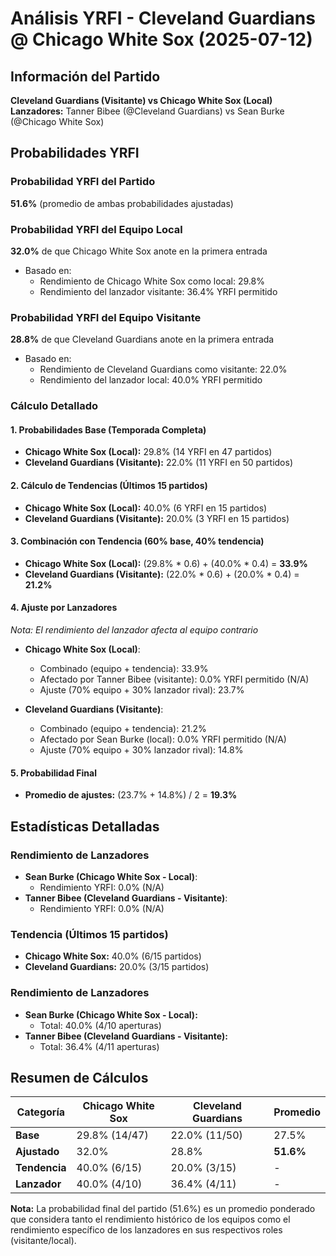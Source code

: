 # Análisis YRFI - Cleveland Guardians @ Chicago White Sox (2025-07-12)

## Información del Partido
**Cleveland Guardians (Visitante) vs Chicago White Sox (Local)**  
**Lanzadores:** Tanner Bibee (@Cleveland Guardians) vs Sean Burke (@Chicago White Sox)

## Probabilidades YRFI

### Probabilidad YRFI del Partido
**51.6%** (promedio de ambas probabilidades ajustadas)

### Probabilidad YRFI del Equipo Local
**32.0%** de que Chicago White Sox anote en la primera entrada
- Basado en:
  - Rendimiento de Chicago White Sox como local: 29.8%
  - Rendimiento del lanzador visitante: 36.4% YRFI permitido

### Probabilidad YRFI del Equipo Visitante
**28.8%** de que Cleveland Guardians anote en la primera entrada
- Basado en:
  - Rendimiento de Cleveland Guardians como visitante: 22.0%
  - Rendimiento del lanzador local: 40.0% YRFI permitido

### Cálculo Detallado

#### 1. Probabilidades Base (Temporada Completa)
- **Chicago White Sox (Local):** 29.8% (14 YRFI en 47 partidos)
- **Cleveland Guardians (Visitante):** 22.0% (11 YRFI en 50 partidos)

#### 2. Cálculo de Tendencias (Últimos 15 partidos)
- **Chicago White Sox (Local):** 40.0% (6 YRFI en 15 partidos)
- **Cleveland Guardians (Visitante):** 20.0% (3 YRFI en 15 partidos)

#### 3. Combinación con Tendencia (60% base, 40% tendencia)
- **Chicago White Sox (Local):** (29.8% * 0.6) + (40.0% * 0.4) = **33.9%**
- **Cleveland Guardians (Visitante):** (22.0% * 0.6) + (20.0% * 0.4) = **21.2%**

#### 4. Ajuste por Lanzadores
*Nota: El rendimiento del lanzador afecta al equipo contrario*

- **Chicago White Sox (Local)**:
  - Combinado (equipo + tendencia): 33.9%
  - Afectado por Tanner Bibee (visitante): 0.0% YRFI permitido (N/A)
  - Ajuste (70% equipo + 30% lanzador rival): 23.7%

- **Cleveland Guardians (Visitante)**:
  - Combinado (equipo + tendencia): 21.2%
  - Afectado por Sean Burke (local): 0.0% YRFI permitido (N/A)
  - Ajuste (70% equipo + 30% lanzador rival): 14.8%

#### 5. Probabilidad Final
- **Promedio de ajustes:** (23.7% + 14.8%) / 2 = **19.3%**

## Estadísticas Detalladas


### Rendimiento de Lanzadores
- **Sean Burke (Chicago White Sox - Local)**:
  - Rendimiento YRFI: 0.0% (N/A)
- **Tanner Bibee (Cleveland Guardians - Visitante)**:
  - Rendimiento YRFI: 0.0% (N/A)
### Tendencia (Últimos 15 partidos)
- **Chicago White Sox:** 40.0% (6/15 partidos)
- **Cleveland Guardians:** 20.0% (3/15 partidos)

### Rendimiento de Lanzadores
- **Sean Burke (Chicago White Sox - Local):**
  - Total: 40.0% (4/10 aperturas)
- **Tanner Bibee (Cleveland Guardians - Visitante):**
  - Total: 36.4% (4/11 aperturas)

## Resumen de Cálculos
| Categoría | Chicago White Sox    | Cleveland Guardians  | Promedio |
|-----------|----------------------|----------------------|----------|
| **Base** | 29.8% (14/47) | 22.0% (11/50) | 27.5% |
| **Ajustado** | 32.0% | 28.8% | **51.6%** |
| **Tendencia** | 40.0% (6/15) | 20.0% (3/15) | - |
| **Lanzador** | 40.0% (4/10) | 36.4% (4/11) | - |

**Nota:** La probabilidad final del partido (51.6%) es un promedio ponderado que considera tanto el rendimiento histórico de los equipos como el rendimiento específico de los lanzadores en sus respectivos roles (visitante/local).